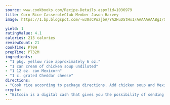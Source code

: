 ```yaml
---
source: www.cookbooks.com/Recipe-Details.aspx?id=1036979
title: Corn Rice CasseroleClub Member Jason Harvey  
image: https://1.bp.blogspot.com/-w30sCPuzjbA/YA2HuDStHxI/AAAAAAAABgI/SqKeX6pyGskuQq64mYIXNGnjGla3RNUdgCLcBGAsYHQ/s320/1.png

yield: 1
ratingValue: 4.1
calories: 215 calories
reviewCount: 21
cookTime: PT0H
prepTime: PT32M
ingredients:
- "1 pkg. yellow rice approximately 6 oz."
- "1 can cream of chicken soup undiluted"
- "1 12 oz. can Mexicorn"
- "1 c. grated Cheddar cheese"
directions:
- "Cook rice according to package directions. Add chicken soup and Mexicorn. Put in buttered casserole dish; top with grated cheese. Bake, uncovered, at 350u00b0 for 20 to 30 minutes."
crypto:
- "Bitcoin is a digital cash that gives you the possibility of sending money all over the world, instantly and without a fee."
---
```


